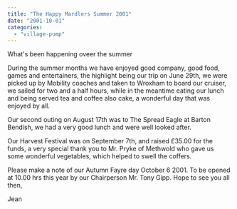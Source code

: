 ```yaml
---
title: "The Happy Mardlers Summer 2001"
date: "2001-10-01"
categories: 
  - "village-pump"
---
```


What's been happening oveer the summer

During the summer months we have enjoyed good company, good food, games and entertainers, the highlight being our trip on June 29th, we were picked up by Mobility coaches and taken to Wroxham to board our cruiser, we sailed for two and a half hours, while in the meantime eating our lunch and being served tea and coffee also cake, a wonderful day that was enjoyed by all.

Our second outing on August 17th was to The Spread Eagle at Barton Bendish, we had a very good lunch and were well looked after.

Our Harvest Festival was on September 7th, and raised £35.00 for the funds, a very special thank you to Mr. Pryke of Methwold who gave us some wonderful vegetables, which helped to swell the coffers.

Please make a note of our Autumn Fayre day October 6 2001. To be opened at 10.00 hrs this year by our Chairperson Mr. Tony Gipp. Hope to see you all then,

Jean
